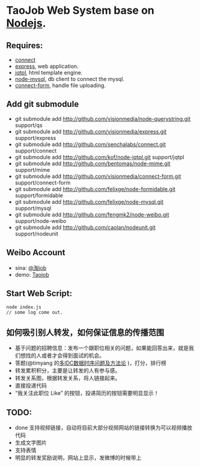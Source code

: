 # TaoJob Web System base on [Nodejs](http://nodejs.org).

## Requires:
 * [connect](https://github.com/senchalabs/connect)
 * [express](http://expressjs.com), web application.
 * [jqtpl](https://github.com/kof/node-jqtpl), html template engine.
 * [node-mysql](https://github.com/felixge/node-mysql), db client to connect the mysql.
 * [connect-form](https://github.com/visionmedia/connect-form), handle file uploading.

## Add git submodule
 * git submodule add http://github.com/visionmedia/node-querystring.git support/qs
 * git submodule add http://github.com/visionmedia/express.git support/express
 * git submodule add http://github.com/senchalabs/connect.git support/connect
 * git submodule add http://github.com/kof/node-jqtpl.git support/jqtpl
 * git submodule add http://github.com/bentomas/node-mime.git support/mime
 * git submodule add http://github.com/visionmedia/connect-form.git support/connect-form
 * git submodule add http://github.com/felixge/node-formidable.git support/formidable
 * git submodule add http://github.com/felixge/node-mysql.git support/mysql
 * git submodule add http://github.com/fengmk2/node-weibo.git support/node-weibo
 * git submodule add http://github.com/caolan/nodeunit.git support/nodeunit

## Weibo Account
 * sina: [@淘job](http://t.sina.com.cn/tjob "淘job")
 * demo: [Taojob](http://taojob.tbdata.org "更多好职位等你，来淘宝工作吧")
 
## Start Web Script:
    node index.js
    // some log come out.

## 如何吸引别人转发，如何保证信息的传播范围
 * 基于问题的招聘信息：发布一个跟职位相关的问题，如果能回答出来，就是我们想找的人或者才会得到面试的机会。
 * 答题(@timyang 的[多IDC数据时序问题及方法论](http://timyang.net/architecture/method/) )，打分，排行榜
 * 转发累积积分，主要是让转发的人有参与感。
 * 转发关系图，根据转发关系，将人链接起来。
 * 直接投递代码
 * “我关注此职位 Like” 的按钮，投递简历的按钮需要明显显示！

 
## TODO:
 * done 支持视频链接，自动将目前大部分视频网站的链接转换为可以视频播放代码
 * 生成文字图片
 * 支持表情
 * 明显的转发奖励说明，网站上显示，发微博的时候带上
